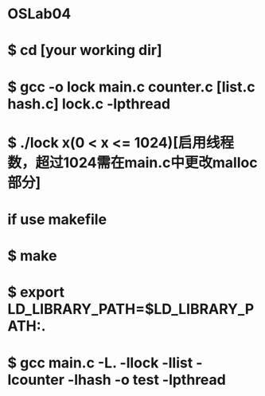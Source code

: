 # OSLab04
# $ cd [your working dir]
# $ gcc -o lock main.c counter.c [list.c hash.c] lock.c -lpthread
# $ ./lock x(0 < x <= 1024)[启用线程数，超过1024需在main.c中更改malloc部分]
# if use makefile
# $ make
# $ export LD_LIBRARY_PATH=$LD_LIBRARY_PATH:.
# $ gcc main.c -L. -llock -llist -lcounter -lhash -o test -lpthread
